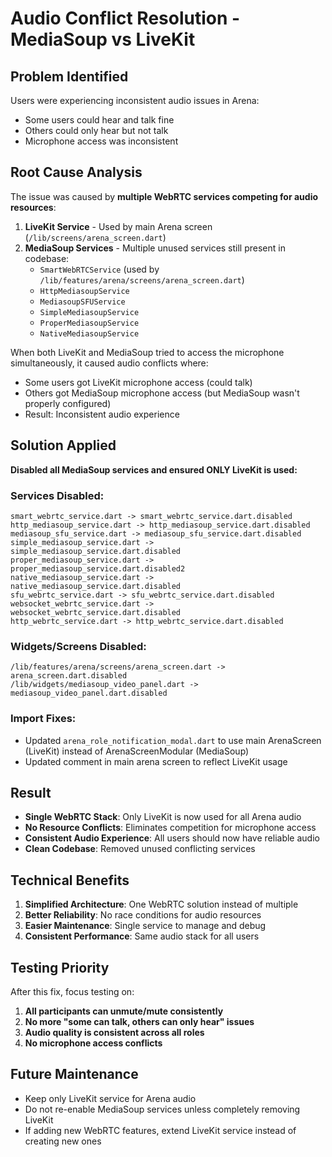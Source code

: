 # Audio Conflict Resolution - MediaSoup vs LiveKit

## Problem Identified
Users were experiencing inconsistent audio issues in Arena:
- Some users could hear and talk fine
- Others could only hear but not talk
- Microphone access was inconsistent

## Root Cause Analysis
The issue was caused by **multiple WebRTC services competing for audio resources**:

1. **LiveKit Service** - Used by main Arena screen (`/lib/screens/arena_screen.dart`)
2. **MediaSoup Services** - Multiple unused services still present in codebase:
   - `SmartWebRTCService` (used by `/lib/features/arena/screens/arena_screen.dart`)
   - `HttpMediasoupService`
   - `MediasoupSFUService` 
   - `SimpleMediasoupService`
   - `ProperMediasoupService`
   - `NativeMediasoupService`

When both LiveKit and MediaSoup tried to access the microphone simultaneously, it caused audio conflicts where:
- Some users got LiveKit microphone access (could talk)
- Others got MediaSoup microphone access (but MediaSoup wasn't properly configured)
- Result: Inconsistent audio experience

## Solution Applied
**Disabled all MediaSoup services and ensured ONLY LiveKit is used:**

### Services Disabled:
```
smart_webrtc_service.dart -> smart_webrtc_service.dart.disabled
http_mediasoup_service.dart -> http_mediasoup_service.dart.disabled
mediasoup_sfu_service.dart -> mediasoup_sfu_service.dart.disabled
simple_mediasoup_service.dart -> simple_mediasoup_service.dart.disabled
proper_mediasoup_service.dart -> proper_mediasoup_service.dart.disabled2
native_mediasoup_service.dart -> native_mediasoup_service.dart.disabled
sfu_webrtc_service.dart -> sfu_webrtc_service.dart.disabled
websocket_webrtc_service.dart -> websocket_webrtc_service.dart.disabled
http_webrtc_service.dart -> http_webrtc_service.dart.disabled
```

### Widgets/Screens Disabled:
```
/lib/features/arena/screens/arena_screen.dart -> arena_screen.dart.disabled
/lib/widgets/mediasoup_video_panel.dart -> mediasoup_video_panel.dart.disabled
```

### Import Fixes:
- Updated `arena_role_notification_modal.dart` to use main ArenaScreen (LiveKit) instead of ArenaScreenModular (MediaSoup)
- Updated comment in main arena screen to reflect LiveKit usage

## Result
- **Single WebRTC Stack**: Only LiveKit is now used for all Arena audio
- **No Resource Conflicts**: Eliminates competition for microphone access
- **Consistent Audio Experience**: All users should now have reliable audio
- **Clean Codebase**: Removed unused conflicting services

## Technical Benefits
1. **Simplified Architecture**: One WebRTC solution instead of multiple
2. **Better Reliability**: No race conditions for audio resources  
3. **Easier Maintenance**: Single service to manage and debug
4. **Consistent Performance**: Same audio stack for all users

## Testing Priority
After this fix, focus testing on:
1. **All participants can unmute/mute consistently**
2. **No more "some can talk, others can only hear" issues**
3. **Audio quality is consistent across all roles**
4. **No microphone access conflicts**

## Future Maintenance
- Keep only LiveKit service for Arena audio
- Do not re-enable MediaSoup services unless completely removing LiveKit
- If adding new WebRTC features, extend LiveKit service instead of creating new ones